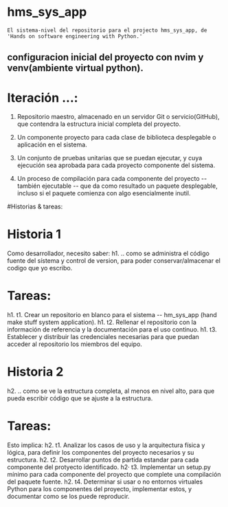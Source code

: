 # hms_sys_app
	El sistema-nivel del repositorio para el projecto hms_sys_app, de 'Hands on software engineering with Python.'
## configuracion inicial del proyecto con nvim y venv(ambiente virtual python).

# Iteración ...:
1. Repositorio maestro, almacenado en un servidor Git o servicio(GitHub), que contendra la estructura inicial completa del proyecto.

2. Un componente proyecto para cada clase de biblioteca desplegable o aplicación en el sistema.

3. Un conjunto de pruebas unitarias que se puedan ejecutar, y cuya ejecución sea aprobada para cada proyecto componente del sistema.

4. Un proceso de compilación para cada componente del proyecto -- también ejecutable -- que da como resultado un paquete desplegable, incluso si el paquete comienza con algo esencialmente inutil.

#Historias & tareas:
# Historia 1
Como desarrollador, necesito saber: 
h1. .. como se administra el código  fuente del sístema y control de version, para poder conservar/almacenar el codigo que yo escribo.
# Tareas:
h1. t1. Crear un repositorio en blanco para el sistema -- hm_sys_app (hand make stuff system application). 
h1. t2. Rellenar el repositorio con la información de referencia y la documentación para el uso continuo.
h1. t3. Establecer y distribuir las credenciales necesarias para que puedan acceder al repositorio los miembros del equipo.

# Historia 2
h2. .. como se ve la estructura completa, al menos en nivel alto, para que pueda escribir código que se ajuste a la estructura.
# Tareas:
Esto implica:
h2. t1. Analizar los casos de uso y la arquitectura física y lógica, para definir los componentes del proyecto necesarios y su estructura.
h2. t2. Desarrollar puntos de partida estandar para cada componente del protyecto identificado.
h2· t3. Implementar un setup.py mínimo para cada componente del proyecto que complete una compilación del paquete fuente.
h2. t4. Determinar si usar o no entornos virtuales Python para los componentes del proyecto, implementar estos, y documentar como se los puede reproducir.


